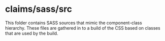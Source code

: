 # claims/sass/src

This folder contains SASS sources that mimic the component-class hierarchy. These files
are gathered in to a build of the CSS based on classes that are used by the build.
